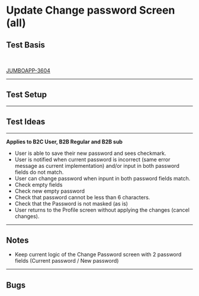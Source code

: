 # Update Change password Screen (all)

## Test Basis

<br>

[JUMBOAPP-3604](https://icemobile.atlassian.net/browse/JUMBOAPP-3604)

***

## Test Setup
***

## Test Ideas

***

**Applies to B2C User, B2B Regular and B2B sub**


- User is able to save their new password and sees checkmark.
- User is notified when current password is incorrect (same error message as current implementation) and/or input in both password fields do not match.
- User can change password when inpunt in both password fields match.
- Check empty fields
- Check new empty password
- Check that password cannot be less than 6 characters.
- Check that the Password is not masked (as is)
- User returns to the Profile screen without applying the changes (cancel changes).

*** 

## Notes
- Keep current logic of the Change Password screen with 2 password fields (Current password / New password)

***

## Bugs